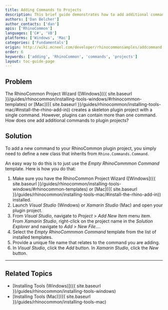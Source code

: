 ```yaml
---
title: Adding Commands to Projects
description: This brief guide demonstrates how to add additional commands to a RhinoCommon plugin project.
authors: ['Dan Belcher']
author_contacts: ['dan']
apis: ['RhinoCommon']
languages: ['C#', 'VB']
platforms: ['Windows', 'Mac']
categories: ['Fundamentals']
origin: http://wiki.mcneel.com/developer/rhinocommonsamples/addcommand
order: 6
keywords: ['adding', 'RhinoCommon', 'commands', 'projects']
layout: toc-guide-page
---
```


 
## Problem

The RhinoCommon Project Wizard ([Windows]({{ site.baseurl }}/guides/rhinocommon/installing-tools-windows/#rhinocommon-templates) or [Mac]({{ site.baseurl }}/guides/rhinocommon/installing-tools-mac/#install-the-rhino-add-in)) creates a skeleton plugin project with a single command.  However, plugins can contain more than one command.  How does one add additional commands to plugin projects?

## Solution

To add a new command to your RhinoCommon plugin project, you simply need to define a new class that inherits from `Rhino.Commands.Command`.

An easy way to do this is to just use the *Empty RhinoCommmon Command* template. Here is how you do that:

1. Make sure you have the RhinoCommon Project Wizard ([Windows]({{ site.baseurl }}/guides/rhinocommon/installing-tools-windows/#rhinocommon-templates) or [Mac]({{ site.baseurl }}/guides/rhinocommon/installing-tools-mac/#install-the-rhino-add-in)) installed.
1. Launch *Visual Studio* (Windows) or *Xamarin Studio* (Mac) and open your plugin project.
1. From *Visual Studio*, navigate to *Project* > *Add New Item* menu item.  From *Xamarin Studio*, right-click on the project name in the *Solution Explorer* and navigate to *Add* > *New File...*.
1. Select the *Empty RhinoCommmon Command* template from the list of installed templates.
1. Provide a unique file name that relates to the command you are adding.
1. In *Visual Studio*, click the *Add* button.  In *Xamarin Studio*, click the *New* button.

---

## Related Topics

- [Installing Tools (Windows)]({{ site.baseurl }}/guides/rhinocommon/installing-tools-windows)
- [Installing Tools (Mac)]({{ site.baseurl }}/guides/rhinocommon/installing-tools-mac)

